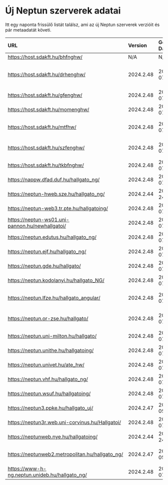 # Új Neptun szerverek adatai

Itt egy naponta frissülő listát találsz, ami az új Neptun szerverek verzióit és pár metaadatát követi.

| URL                                             | Version   | Generation Date     | Organization Name                         | Captcha Required |
|:----------------------------------------------|:--------|:------------------|:----------------------------------------|:---------------|
| https://host.sdakft.hu/bhfnghw/                 | N/A       | N/A                 | N/A                                       | N/A              |
| https://host.sdakft.hu/drhenghw/                | 2024.2.48 | 2024-11-07T17:08:44 | Debreceni Református Hittudományi Egyetem | 3                |
| https://host.sdakft.hu/gfenghw/                 | 2024.2.48 | 2024-11-07T17:08:44 | Gál Ferenc Egyetem                        | 3                |
| https://host.sdakft.hu/momenghw/                | 2024.2.48 | 2024-11-07T17:08:44 | Moholy-Nagy Művészeti Egyetem             | 3                |
| https://host.sdakft.hu/mtfhw/                   | 2024.2.48 | 2024-11-07T17:08:44 | Magyar Táncművészeti Egyetem              | 3                |
| https://host.sdakft.hu/szfenghw/                | 2024.2.48 | 2024-11-07T17:08:44 | Színház- és Filmművészeti Egyetem         | 3                |
| https://host.sdakft.hu/tkbfnghw/                | 2024.2.48 | 2024-11-07T17:08:44 | A Tan Kapuja Buddhista Főiskola           | 3                |
| https://nappw.dfad.duf.hu/hallgato_ng/          | 2024.2.48 | 2024-11-07T17:08:44 | Dunaújvárosi Egyetem                      | 3                |
| https://neptun-hweb.sze.hu/hallgato_ng/         | 2024.2.44 | 2024-10-24T12:10:25 | Széchenyi István Egyetem                  | 3                |
| https://neptun-web3.tr.pte.hu/hallgatoing/      | 2024.2.48 | 2024-11-07T17:08:44 | Pécsi Tudományegyetem                     | 3                |
| https://neptun-ws01.uni-pannon.hu/newhallgatoi/ | 2024.2.48 | 2024-11-07T17:08:44 | Pannon Egyetem                            | 3                |
| https://neptun.edutus.hu/hallgato_ng/           | 2024.2.48 | 2024-11-07T17:08:44 | Edutus Egyetem                            | 3                |
| https://neptun.ejf.hu/hallgato_ng/              | 2024.2.48 | 2024-11-07T17:08:44 | Eötvös József Főiskola                    | 3                |
| https://neptun.gde.hu/hallgato/                 | 2024.2.48 | 2024-11-07T17:08:44 | Gábor Dénes Egyetem                       | 3                |
| https://neptun.kodolanyi.hu/hallgato_NG/        | 2024.2.48 | 2024-11-07T17:08:44 | Kodolányi János Egyetem                   | 1                |
| https://neptun.lfze.hu/hallgato_angular/        | 2024.2.48 | 2024-11-07T17:08:44 | Liszt Ferenc Zeneművészeti Egyetem        | 3                |
| https://neptun.or-zse.hu/hallgato/              | 2024.2.48 | 2024-11-07T17:08:44 | Országos Rabbiképző - Zsidó Egyetem       | 3                |
| https://neptun.uni-milton.hu/hallgato/          | 2024.2.48 | 2024-11-07T17:08:44 | Milton Friedman Egyetem                   | 3                |
| https://neptun.unithe.hu/hallgatoing/           | 2024.2.48 | 2024-11-07T17:08:44 | Tokaj-Hegyalja Egyetem                    | 1                |
| https://neptun.univet.hu/ate_hw/                | 2024.2.48 | 2024-11-07T17:08:44 | Állatorvostudományi Egyetem               | 3                |
| https://neptun.vhf.hu/hallgato_ng/              | 2024.2.48 | 2024-11-07T17:08:44 | Veszprémi Érseki Főiskola                 | 3                |
| https://neptun.wsuf.hu/hallgatoing/             | 2024.2.48 | 2024-11-07T17:08:44 | Wekerle Sándor Üzleti Főiskola            | 3                |
| https://neptun3.ppke.hu/hallgato_uj/            | 2024.2.47 | 2024-11-05T14:26:09 | Pázmány Péter Katolikus Egyetem           | 3                |
| https://neptun3r.web.uni-corvinus.hu/Hallgatoi/ | 2024.2.48 | 2024-11-07T17:08:44 | Budapesti Corvinus Egyetem                | 3                |
| https://neptunweb.nye.hu/hallgatoing/           | 2024.2.44 | 2024-10-24T12:10:25 | Nyíregyházi Egyetem                       | 3                |
| https://neptunweb2.metropolitan.hu/hallgato_ng/ | 2024.2.47 | 2024-11-05T14:26:09 | Budapesti Metropolitan Egyetem            | 3                |
| https://www-h-ng.neptun.unideb.hu/hallgato_ng/  | 2024.2.48 | 2024-11-07T17:08:44 | Debreceni Egyetem                         | 3                |